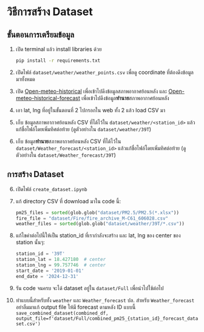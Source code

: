# วิธีการสร้าง Dataset

## ขั้นตอนการเตรียมข้อมูล

1. เปิด terminal แล้ว install libraries ด้วย
   ```bash
   pip install -r requirements.txt
   ```

2. เปิดไฟล์ `dataset/weather/weather_points.csv` เพื่อดู coordinate ที่ต้องดึงข้อมูลมาทั้งหมด

3. เปิด [Open-meteo-historical](https://open-meteo.com/en/docs/historical-weather-api?daily=weather_code,temperature_2m_mean,temperature_2m_max,temperature_2m_min,precipitation_sum,wind_speed_10m_max,wind_direction_10m_dominant,cloud_cover_mean,cloud_cover_max,cloud_cover_min,relative_humidity_2m_mean,relative_humidity_2m_min,relative_humidity_2m_max,surface_pressure_mean,surface_pressure_max,surface_pressure_min,visibility_mean,visibility_min,visibility_max,winddirection_10m_dominant,wind_speed_10m_mean,wind_speed_10m_min,vapour_pressure_deficit_max&timezone=Asia%2FBangkok&start_date=2023-01-01&end_date=2024-12-31) เพื่อเข้าไปดึงข้อมูลสภาพอากาศย้อนหลัง
   และ [Open-meteo-historical-forecast](https://open-meteo.com/en/docs/historical-forecast-api?daily=weather_code,temperature_2m_mean,temperature_2m_max,temperature_2m_min,precipitation_sum,wind_speed_10m_max,wind_direction_10m_dominant,cloud_cover_mean,cloud_cover_max,cloud_cover_min,relative_humidity_2m_mean,relative_humidity_2m_min,relative_humidity_2m_max,surface_pressure_mean,surface_pressure_max,surface_pressure_min,visibility_mean,visibility_min,visibility_max,winddirection_10m_dominant,wind_speed_10m_mean,wind_speed_10m_min,vapour_pressure_deficit_max&timezone=Asia/Bangkok&start_date=2023-01-01&end_date=2024-12-31) เพื่อเข้าไปดึงข้อมูล**ทำนาย**สภาพอากาศย้อนหลัง

4. เอา lat, lng ที่อยู่ในขั้นตอนที่ 2 ไปกรอกใน web ทั้ง 2 แล้ว load CSV มา

5. เก็บ ข้อมูลสภาพอากาศย้อนหลัง CSV ที่ได้ไว้ใน `dataset/weather/<station_id>` แล้วแก้ชื่อไฟล์โดยเพิ่มทิศต่อท้าย (ดูตัวอย่างใน `dataset/weather/39T`)
   
6. เก็บ ข้อมูล**ทำนาย**สภาพอากาศย้อนหลัง CSV ที่ได้ไว้ใน `dataset/Weather_forecast/<station_id>` แล้วแก้ชื่อไฟล์โดยเพิ่มทิศต่อท้าย (ดูตัวอย่างใน `dataset/Weather_forecast/39T`)

## การสร้าง Dataset

6. เปิดไฟล์ `create_dataset.ipynb`
   
7. แก้ directory CSV ที่ download มาใน code นี้:
   ```python
   pm25_files = sorted(glob.glob("dataset/PM2.5/PM2.5(*.xlsx")) 
   fire_file = "dataset/Fire/fire_archive_M-C61_606028.csv"
   weather_files = sorted(glob.glob("dataset/weather/39T/*.csv")) 

8. แก้ไขค่าต่อไปนี้ให้เป็น station_id ที่เรากำลังจะสร้าง และ lat, lng ของ center ของ station นั้นๆ:
   ```python
   station_id = '39T'
   station_lat = 18.427180  # center
   station_lng = 99.757746  # center
   start_date = '2019-01-01'
   end_date = '2024-12-31'
   ```

9.  รัน code จนครบ จะได้ dataset อยู่ใน `dataset/Full` เพื่อนำไปใช้ต่อไป

10. ทำแบบนี้สำหรับทั้ง `weather` และ `Weather_forecast` 
    ปล. สำหรับ `Weather_forecast` อย่าลืมมาแก้ output file ให้มี forecast ตามหลัง ID แบบนี้ `save_combined_dataset(combined_df, output_file=f'dataset/Full/combined_pm25_{station_id}_forecast_dataset.csv')`